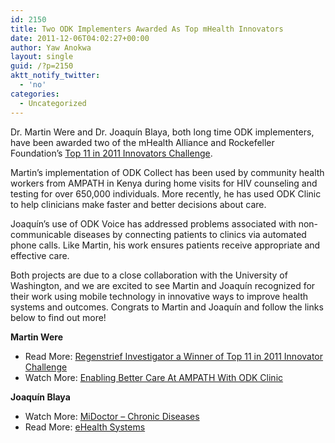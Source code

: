 ```yaml
---
id: 2150
title: Two ODK Implementers Awarded As Top mHealth Innovators
date: 2011-12-06T04:02:27+00:00
author: Yaw Anokwa
layout: single
guid: /?p=2150
aktt_notify_twitter:
  - 'no'
categories:
  - Uncategorized
---
```

Dr. Martin Were and Dr. Joaquín Blaya, both long time ODK implementers, have been awarded two of the mHealth Alliance and Rockefeller Foundation&#8217;s [Top 11 in 2011 Innovators Challenge](http://healthunbound.org/top11_winners). 

Martin&#8217;s implementation of ODK Collect has been used by community health workers from AMPATH in Kenya during home visits for HIV counseling and testing for over 650,000 individuals. More recently, he has used ODK Clinic to help clinicians make faster and better decisions about care. 

Joaquín&#8217;s use of ODK Voice has addressed problems associated with non-communicable diseases by connecting patients to clinics via automated phone calls. Like Martin, his work ensures patients receive appropriate and effective care.

Both projects are due to a close collaboration with the University of Washington, and we are excited to see Martin and Joaquín recognized for their work using mobile technology in innovative ways to improve health systems and outcomes. Congrats to Martin and Joaquín and follow the links below to find out more!

**Martin Were**
  


  * Read More: [Regenstrief Investigator a Winner of Top 11 in 2011 Innovator Challenge](http://communications.medicine.iu.edu/newsroom/stories/2011/regenstrief-investigator-a-winner-of-top-11-in-2011-innovator-ch/)
  * Watch More: [Enabling Better Care At AMPATH With ODK Clinic](https://www.youtube.com/watch?v=skV25YchXlE)

**Joaquín Blaya**
  


  * Watch More: [MiDoctor &#8211; Chronic Diseases](https://www.youtube.com/watch?v=RRjr5X519gY)
  * Read More: [eHealth Systems](http://ehs-chile.com/)
